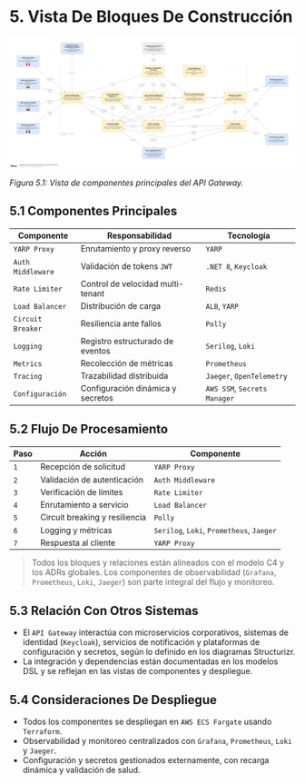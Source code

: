 # 5. Vista De Bloques De Construcción

![API Gateway - Vista de Componentes](/diagrams/servicios-corporativos/api_gateway_yarp.png)

*Figura 5.1: Vista de componentes principales del API Gateway.*

## 5.1 Componentes Principales

| Componente            | Responsabilidad                        | Tecnología                  |
|-----------------------|----------------------------------------|-----------------------------|
| `YARP Proxy`          | Enrutamiento y proxy reverso           | `YARP`                      |
| `Auth Middleware`     | Validación de tokens `JWT`             | `.NET 8`, `Keycloak`        |
| `Rate Limiter`        | Control de velocidad multi-tenant      | `Redis`                     |
| `Load Balancer`       | Distribución de carga                  | `ALB`, `YARP`               |
| `Circuit Breaker`     | Resiliencia ante fallos                | `Polly`                     |
| `Logging`             | Registro estructurado de eventos       | `Serilog`, `Loki`           |
| `Metrics`             | Recolección de métricas                | `Prometheus`                |
| `Tracing`             | Trazabilidad distribuida               | `Jaeger`, `OpenTelemetry`   |
| `Configuración`       | Configuración dinámica y secretos      | `AWS SSM`, `Secrets Manager`|

## 5.2 Flujo De Procesamiento

| Paso | Acción                          | Componente         |
|------|---------------------------------|--------------------|
| `1`  | Recepción de solicitud          | `YARP Proxy`       |
| `2`  | Validación de autenticación     | `Auth Middleware`  |
| `3`  | Verificación de límites         | `Rate Limiter`     |
| `4`  | Enrutamiento a servicio         | `Load Balancer`    |
| `5`  | Circuit breaking y resiliencia  | `Polly`            |
| `6`  | Logging y métricas              | `Serilog`, `Loki`, `Prometheus`, `Jaeger` |
| `7`  | Respuesta al cliente            | `YARP Proxy`       |

> Todos los bloques y relaciones están alineados con el modelo C4 y los ADRs globales. Los componentes de observabilidad (`Grafana`, `Prometheus`, `Loki`, `Jaeger`) son parte integral del flujo y monitoreo.

## 5.3 Relación Con Otros Sistemas

- El `API Gateway` interactúa con microservicios corporativos, sistemas de identidad (`Keycloak`), servicios de notificación y plataformas de configuración y secretos, según lo definido en los diagramas Structurizr.
- La integración y dependencias están documentadas en los modelos DSL y se reflejan en las vistas de componentes y despliegue.

## 5.4 Consideraciones De Despliegue

- Todos los componentes se despliegan en `AWS ECS Fargate` usando `Terraform`.
- Observabilidad y monitoreo centralizados con `Grafana`, `Prometheus`, `Loki` y `Jaeger`.
- Configuración y secretos gestionados externamente, con recarga dinámica y validación de salud.
